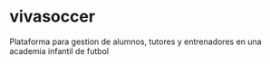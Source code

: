 # vivasoccer
Plataforma para gestion de alumnos, tutores y entrenadores en una academia infantil de futbol
